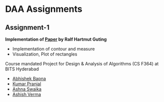 # DAA Assignments
## Assignment-1
__Implementation of [Paper](https://link.springer.com/article/10.1007/BF00264251) by Ralf Hartmut Guting__
- Implementation of contour and measure
- Visualization, Plot of rectangles

Course mandated Project for Design & Analysis of Algorithms (CS F364) at BITS Hyderabad
- [Abhishek Bapna](https://github.com/LuciFR1809)
- [Kumar Pranjal](https://github.com/kpranjal2047)
- [Ashna Swaika](https://github.com/ash9swaika)
- [Ashish Verma](https://github.com/brickster241)

